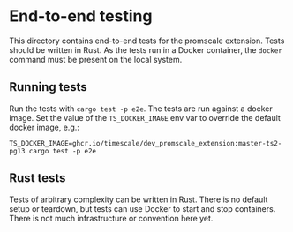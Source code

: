# End-to-end testing

This directory contains end-to-end tests for the promscale extension. Tests should be written in Rust.
As the tests run in a Docker container, the `docker` command must be present on the local system.

## Running tests

Run the tests with `cargo test -p e2e`. The tests are run against a docker image. Set the value of
the `TS_DOCKER_IMAGE` env var to override the default docker image, e.g.:

```
TS_DOCKER_IMAGE=ghcr.io/timescale/dev_promscale_extension:master-ts2-pg13 cargo test -p e2e
```

## Rust tests

Tests of arbitrary complexity can be written in Rust. There is no default setup or teardown, but
tests can use Docker to start and stop containers. There is not much infrastructure or convention
here yet.